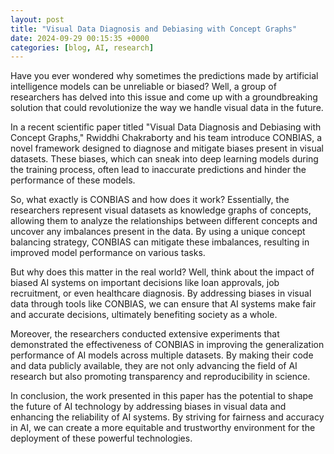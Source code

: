 ```yaml
---
layout: post
title: "Visual Data Diagnosis and Debiasing with Concept Graphs"
date: 2024-09-29 00:15:35 +0000
categories: [blog, AI, research]
---
```

Have you ever wondered why sometimes the predictions made by artificial intelligence models can be unreliable or biased? Well, a group of researchers has delved into this issue and come up with a groundbreaking solution that could revolutionize the way we handle visual data in the future.

In a recent scientific paper titled "Visual Data Diagnosis and Debiasing with Concept Graphs," Rwiddhi Chakraborty and his team introduce CONBIAS, a novel framework designed to diagnose and mitigate biases present in visual datasets. These biases, which can sneak into deep learning models during the training process, often lead to inaccurate predictions and hinder the performance of these models.

So, what exactly is CONBIAS and how does it work? Essentially, the researchers represent visual datasets as knowledge graphs of concepts, allowing them to analyze the relationships between different concepts and uncover any imbalances present in the data. By using a unique concept balancing strategy, CONBIAS can mitigate these imbalances, resulting in improved model performance on various tasks.

But why does this matter in the real world? Well, think about the impact of biased AI systems on important decisions like loan approvals, job recruitment, or even healthcare diagnosis. By addressing biases in visual data through tools like CONBIAS, we can ensure that AI systems make fair and accurate decisions, ultimately benefiting society as a whole.

Moreover, the researchers conducted extensive experiments that demonstrated the effectiveness of CONBIAS in improving the generalization performance of AI models across multiple datasets. By making their code and data publicly available, they are not only advancing the field of AI research but also promoting transparency and reproducibility in science.

In conclusion, the work presented in this paper has the potential to shape the future of AI technology by addressing biases in visual data and enhancing the reliability of AI systems. By striving for fairness and accuracy in AI, we can create a more equitable and trustworthy environment for the deployment of these powerful technologies.
